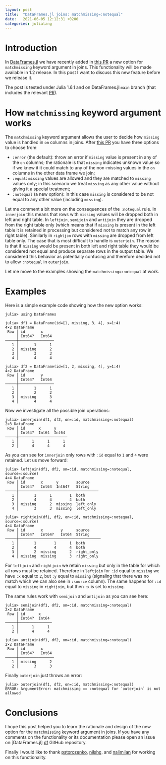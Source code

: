 ```yaml
---
layout: post
title:  "DataFrames.jl joins: matchmissing=:notequal"
date:   2021-06-05 12:12:31 +0200
categories: julialang
---
```


# Introduction

In [DataFrames.jl][df] we have recently added in [this PR][notequal] a new
option for `matchmissing` keyword argument in joins. This functionality will be
made available in 1.2 release. In this post I want to discuss this new feature
before we release it.

The post is tested under Julia 1.6.1 and on DataFrames.jl `main` branch
(that includes the relevant [PR][notequal]).

# How `matchmissing` keyword argument works

The `matchmissing` keyword argument allows the user to decide how `missing`
value is handled in `on` columns in joins. After [this PR][notequal] you have
three options to choose from:
* `:error` (the default): throw an error if `missing` value is present in any of
  the `on` columns; the rationale is that `missing` indicates unknown value so
  if we knew it it could match to any of the non-missing values in the `on`
  columns in the other data frame we join;
* `:equal`: `missing` values are allowed and they are matched to `missing` values
  only; in this scenario we treat `missing` as any other value without giving
  it a special treatment;
* `:notequal` (a new option): in this case `missing` is considered to be not
  equal to any other value (including `missing`).

Let me comment a bit more on the consequences of the `:notequal` rule. In
`innerjoin` this means that rows with `missing` values will be dropped both in
left and right table. In `leftjoin`, `semijoin` and `antijoin` they are dropped
from the right table only (which means that if `missing` is present in the left
table it is retained in processing but considered not to match any row in right
table). Similarly in `rightjon` rows with `missing` are dropped from left table
only. The case that is most difficult to handle is `outerjoin`. The reason is
that if `missing` would be present in both left and right table they would be
considered not equal and produce separate rows in the output table. We
considered this behavior as potentially confusing and therefore decided not to
allow `:notequal` in `outerjoin`.

Let me move to the examples showing the `matchmissing=:notequal` at work.

# Examples

Here is a simple example code showing how the new option works:

```
julia> using DataFrames

julia> df1 = DataFrame(id=[1, missing, 3, 4], x=1:4)
4×2 DataFrame
 Row │ id       x
     │ Int64?   Int64
─────┼────────────────
   1 │       1      1
   2 │ missing      2
   3 │       3      3
   4 │       4      4

julia> df2 = DataFrame(id=[1, 2, missing, 4], y=1:4)
4×2 DataFrame
 Row │ id       y
     │ Int64?   Int64
─────┼────────────────
   1 │       1      1
   2 │       2      2
   3 │ missing      3
   4 │       4      4
```

Now we investigate all the possible join operations:

```
julia> innerjoin(df1, df2, on=:id, matchmissing=:notequal)
2×3 DataFrame
 Row │ id      x      y
     │ Int64?  Int64  Int64
─────┼──────────────────────
   1 │      1      1      1
   2 │      4      4      4
```

As you can see for `innerjoin` only rows with `:id` equal to `1` and `4` were
retained. Let us move forward:

```
julia> leftjoin(df1, df2, on=:id, matchmissing=:notequal, source=:source)
4×4 DataFrame
 Row │ id       x      y        source
     │ Int64?   Int64  Int64?   String
─────┼────────────────────────────────────
   1 │       1      1        1  both
   2 │       4      4        4  both
   3 │ missing      2  missing  left_only
   4 │       3      3  missing  left_only

julia> rightjoin(df1, df2, on=:id, matchmissing=:notequal, source=:source)
4×4 DataFrame
 Row │ id       x        y      source
     │ Int64?   Int64?   Int64  String
─────┼─────────────────────────────────────
   1 │       1        1      1  both
   2 │       4        4      4  both
   3 │       2  missing      2  right_only
   4 │ missing  missing      3  right_only
```

For `leftjoin` and `rightjoin` we retain `missing` but only in the table for
which all rows must be retained. Therefore in `leftjoin` for `:id` equal to
`missing` we have `:x` equal to `2`, but `:y` equal to `missing` (signaling that
there was no match which we can also see in `:source` column). The same
happens for `:id` equal to `missing` in `rightjoin`, but then `:x` is set to
`missing`.

The same rules work with `semijoin` and `antijoin` as you can see here:

```
julia> semijoin(df1, df2, on=:id, matchmissing=:notequal)
2×2 DataFrame
 Row │ id      x
     │ Int64?  Int64
─────┼───────────────
   1 │      1      1
   2 │      4      4

julia> antijoin(df1, df2, on=:id, matchmissing=:notequal)
2×2 DataFrame
 Row │ id       x
     │ Int64?   Int64
─────┼────────────────
   1 │ missing      2
   2 │       3      3
```

Finally `outerjoin` just throws an error:
```
julia> outerjoin(df1, df2, on=:id, matchmissing=:notequal)
ERROR: ArgumentError: matchmissing == :notequal for `outerjoin` is not allowed
```

# Conclusions

I hope this post helped you to learn the rationale and design of the new option
for the `matchmissing` keyword argument in joins. If you have any comments on
the functionality or its documentation please open an issue on [DataFrames.jl]
[df] GitHub repository.

Finally I would like to thank [pstorozenko][ps], [nilshg][nh], and
[nalimilan][nl] for working on this functionality.

[df]: https://github.com/JuliaData/DataFrames.jl
[notequal]: https://github.com/JuliaData/DataFrames.jl/pull/2724
[ps]: https://github.com/pstorozenko
[nh]: https://github.com/nilshg
[nl]: https://github.com/nalimilan
